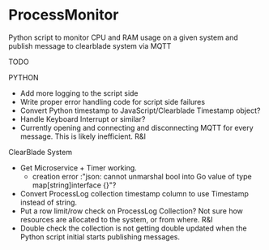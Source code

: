 # ProcessMonitor
Python script to monitor CPU and RAM usage on a given system and publish message to clearblade system via MQTT

TODO

PYTHON
- Add more logging to the script side
- Write proper error handling code for script side failures
- Convert Python timestamp to JavaScript/Clearblade Timestamp object?
- Handle Keyboard Interrupt or similar?
- Currently opening and connecting and disconnecting MQTT for every message. This is likely inefficient. R&I 

ClearBlade System
- Get Microservice + Timer working. 
  - creation error :"json: cannot unmarshal bool into Go value of type map[string]interface {}"?
- Convert ProcessLog collection timestamp column to use Timestamp instead of string.
- Put a row limit/row check on ProcessLog Collection? Not sure how resources are allocated to the system, or from where. R&I  
- Double check the collection is not getting double updated when the Python script initial starts publishing messages. 
